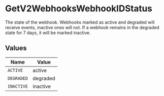 # GetV2WebhooksWebhookIDStatus

The state of the webhook. Webhooks marked as active and degraded will receive events, inactive ones will not. If a webhook remains in the degraded state for 7 days, it will be marked inactive.


## Values

| Name       | Value      |
| ---------- | ---------- |
| `ACTIVE`   | active     |
| `DEGRADED` | degraded   |
| `INACTIVE` | inactive   |